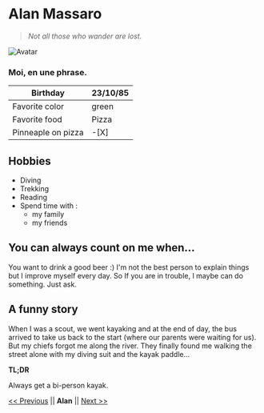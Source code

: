 # Alan Massaro

>*Not all those who wander are lost.*

![Avatar](https://media-exp1.licdn.com/dms/image/C5103AQGQQ5KPiCd_9g/profile-displayphoto-shrink_400_400/0?e=1607558400&v=beta&t=gZUhWtK3OtNTfA_YHUtOc1WsI3RlFK_pBeHv_zTkWXM)

### Moi, en une phrase.

| Birthday           | 23/10/85|
|--------------------|---------|
| Favorite color     | green   |
| Favorite food      | Pizza   |
| Pinneaple on pizza |  -[X]   |

## Hobbies

* Diving
* Trekking
* Reading
* Spend time with :
  * my family
  * my friends

## You can always count on me when...
You want to drink a good beer :)
I'm not the best person to explain things but I improve myself every day. So If you are in trouble, I maybe can do something. Just ask.

## A funny story

When I was a scout, we went kayaking and at the end of day, the bus arrived to take us back to the start (where our parents were waiting for us). But my chiefs forgot me along the river. They finally found me walking the street alone with my diving suit and the kayak paddle...

**TL;DR**

Always get a bi-person kayak.

[<< Previous](https://github.com/JonathanMaillard/markdown-challenge) || **Alan** || [Next >>](https://github.com/Marmouz82/markdown-challenge)
